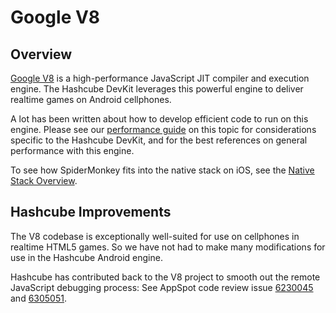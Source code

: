 # Google V8

## Overview

[Google V8](http://code.google.com/p/v8/) is a high-performance JavaScript JIT compiler and execution engine.  The Hashcube DevKit leverages this powerful engine to deliver realtime games on Android cellphones.

A lot has been written about how to develop efficient code to run on this engine.  Please see our [performance guide](../guide/performance.html) on this topic for considerations specific to the Hashcube DevKit, and for the best references on general performance with this engine.

To see how SpiderMonkey fits into the native stack on iOS, see the [Native Stack Overview](./native-stack.html).

## Hashcube Improvements

The V8 codebase is exceptionally well-suited for use on cellphones in realtime HTML5 games.  So we have not had to make many modifications for use in the Hashcube Android engine.

Hashcube has contributed back to the V8 project to smooth out the remote JavaScript debugging process: See AppSpot code review issue [6230045](https://codereview.appspot.com/6230045/) and [6305051](https://codereview.appspot.com/6305051/).
